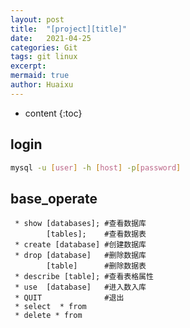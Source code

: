 ```yaml
---
layout: post
title:  "[project][title]"
date:   2021-04-25
categories: Git 
tags: git linux
excerpt:  
mermaid: true
author: Huaixu
---
```

* content
{:toc}

## login
```bash
mysql -u [user] -h [host] -p[password]
```
## base_operate
```mysql
 * show [databases]; #查看数据库  
        [tables];    #查看数据表
 * create [database] #创建数据库
 * drop [database]   #删除数据库  
        [table]      #删除数据表
 * describe [table]; #查看表格属性
 * use  [database]   #进入数入库
 * QUIT              #退出
 * select  * from
 * delete * from
```
